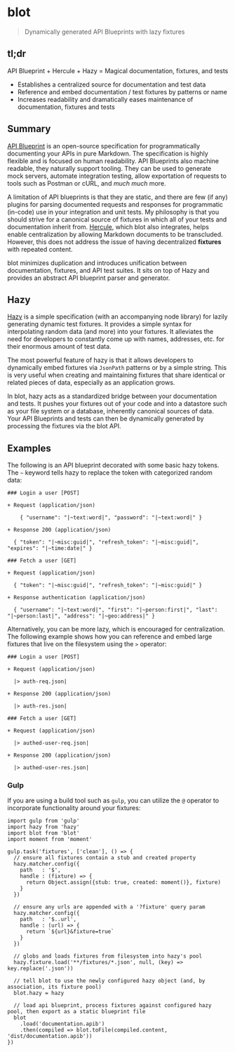 # blot

> Dynamically generated API Blueprints with lazy fixtures

## tl;dr

API Blueprint + Hercule + Hazy = Magical documentation, fixtures, and tests

* Establishes a centralized source for documentation and test data
* Reference and embed documentation / test fixtures by patterns or name
* Increases readability and dramatically eases maintenance of documentation, fixtures and tests

## Summary

[API Blueprint](https://github.com/apiaryio/api-blueprint) is an open-source specification for programmatically
documenting your APIs in pure Markdown. The specification is highly flexible and is focused on human readability.
API Blueprints also machine readable, they naturally support tooling. They can be used to generate mock servers,
automate integration testing, allow exportation of requests to tools such as Postman or cURL, and _much much_ more.

A limitation of API blueprints is that they are static, and there are few (if any) plugins for parsing
documented requests and responses for programmatic (in-code) use in your integration and unit tests.
My philosophy is that you should strive for a canonical source of fixtures in which all of your tests and documentation inherit from.
[Hercule](https://github.com/jamesramsay/hercule), which blot also integrates, helps enable centralization by allowing
Markdown documents to be transcluded. However, this does not address the issue of having decentralized __fixtures__ with
repeated content.

blot minimizes duplication and introduces unification between documentation, fixtures, and API test suites. It sits
on top of Hazy and provides an abstract API blueprint parser and generator.

## Hazy

[Hazy](https://github.com/slurmulon/hazy) is a simple specification (with an accompanying node library) for lazily
generating dynamic test fixtures. It provides a simple syntax for interpolating random data (and more) into your fixtures.
It alleviates the need for developers to constantly come up with names, addresses, etc. for their enormous amount of test data.

The most powerful feature of hazy is that it allows developers to dynamically embed fixtures via `JsonPath` patterns or by a simple string.
This is very useful when creating and maintaining fixtures that share identical or related pieces of data, especially as an application grows.

In blot, hazy acts as a standardized bridge between your documentation and tests. It pushes your fixtures out of your code and
into a datastore such as your file system or a database, inherently canonical sources of data. Your API Blueprints and tests can
then be dynamically generated by processing the fixtures via the blot API.

## Examples

The following is an API blueprint decorated with some basic hazy tokens.
The `~` keyword tells hazy to replace the token with categorized random data:

```
### Login a user [POST]

+ Request (application/json)

    { "username": "|~text:word|", "password": "|~text:word|" }

+ Response 200 (application/json)

  { "token": "|~misc:guid|", "refresh_token": "|~misc:guid|", "expires": "|~time:date|" }

### Fetch a user [GET]

+ Request (application/json)

  { "token": "|~misc:guid|", "refresh_token": "|~misc:guid|" }

+ Response authentication (application/json)

  { "username": "|~text:word|", "first": "|~person:first|", "last": "|~person:last|", "address": "|~geo:address|" }
```

Alternatively, you can be more lazy, which is encouraged for centralization. The following example
shows how you can reference and embed large fixtures that live on the filesystem using the `>` operator:

```
### Login a user [POST]

+ Request (application/json)

  |> auth-req.json|

+ Response 200 (application/json)

  |> auth-res.json|

### Fetch a user [GET]

+ Request (application/json)

  |> authed-user-req.json|

+ Response 200 (application/json)

  |> authed-user-res.json|
```

### Gulp

If you are using a build tool such as `gulp`, you can utilize the `@` operator
to incorporate functionality around your fixtures:

```
import gulp from 'gulp'
import hazy from 'hazy'
import blot from 'blot'
import moment from 'moment'

gulp.task('fixtures', ['clean'], () => {
  // ensure all fixtures contain a stub and created property
  hazy.matcher.config({
    path   : '$',
    handle : (fixture) => {
      return Object.assign({stub: true, created: moment()}, fixture)
    }
  })

  // ensure any urls are appended with a '?fixture' query param
  hazy.matcher.config({
    path   : '$..url',
    handle : (url) => {
      return `${url}&fixture=true`
    }
  })

  // globs and loads fixtures from filesystem into hazy's pool
  hazy.fixture.load('**/fixtures/*.json', null, (key) => key.replace('.json'))

  // tell blot to use the newly configured hazy object (and, by association, its fixture pool)
  blot.hazy = hazy

  // load api blueprint, process fixtures against configured hazy pool, then export as a static blueprint file
  blot
    .load('documentation.apib')
    .then(compiled => blot.toFile(compiled.content, 'dist/documentation.apib'))
})
```